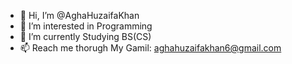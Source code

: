 - 👋 Hi, I’m @AghaHuzaifaKhan
- 👀 I’m interested in Programming
- 🌱 I’m currently Studying BS(CS)
- 📫 Reach me thorugh My Gamil: aghahuzaifakhan6@gmail.com

<!---
AghaHuzaifaKhan/AghaHuzaifaKhan is a ✨ special ✨ repository because its `README.md` (this file) appears on your GitHub profile.
You can click the Preview link to take a look at your changes.
--->
